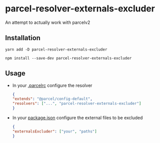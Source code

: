 # parcel-resolver-externals-excluder

An attempt to actually work with parcelv2

## Installation

`yarn add -D parcel-resolver-externals-excluder`

`npm install --save-dev parcel-resolver-externals-excluder`

## Usage 

- In your [.parcelrc](https://v2.parceljs.org/configuration/plugin-configuration/) configure the resolver

  ```json
  {
  "extends": "@parcel/config-default",
  "resolvers": ["...", "parcel-resolver-externals-excluder"]
  }
  ```

- In your [package.json](https://docs.npmjs.com/cli/v7/configuring-npm/package-json) configure the external files to be excluded
  ```json
  {
  "externalsExcluder": ["your", "paths"]
  }
  ```
